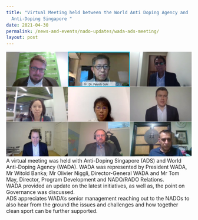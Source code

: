 ```yaml
---
title: "Virtual Meeting held between the World Anti Doping Agency and
  Anti-Doping Singapore "
date: 2021-04-30
permalink: /news-and-events/nado-updates/wada-ads-meeting/
layout: post
---
```


![Alt text for image on Isomer site](/images/ADSxWADA%20meeting.jpg)
A virtual meeting was held with Anti-Doping Singapore (ADS) and World Anti-Doping Agency (WADA). WADA was represented by President WADA, Mr Witold Banka;  Mr Olivier Niggli, Director-General WADA and Mr Tom May, Director, Program Development and NADO/RADO Relations. <br>
WADA provided an update on the latest initiatives, as well as, the point on Governance was discussed. <br>ADS appreciates WADA’s senior management reaching out to the NADOs to also hear from the ground the issues and challenges and how together clean sport can be further supported.